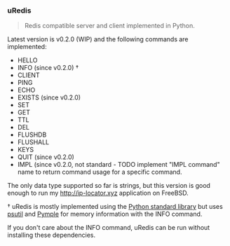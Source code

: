 ### uRedis
> Redis compatible server and client implemented in Python.

Latest version is v0.2.0 (WIP) and the following commands are implemented:

* HELLO
* INFO (since v0.2.0) †
* CLIENT
* PING
* ECHO
* EXISTS (since v0.2.0)
* SET
* GET
* TTL
* DEL
* FLUSHDB
* FLUSHALL
* KEYS
* QUIT (since v0.2.0)
* IMPL (since v0.2.0, not standard - TODO implement "IMPL command" name to return command usage for a specific command.

The only data type supported so far is strings, but this version
is good enough to run my http://ip-locator.xyz application on FreeBSD.

† uRedis is mostly implemented using the [Python standard library](https://docs.python.org/3/library/index.html) but uses
[psutil](https://pypi.org/project/psutil) and [Pymple](https://pypi.org/project/Pympler)
for memory information with the INFO command.

If you don't care about the INFO command, uRedis can be run without installing these dependencies.
